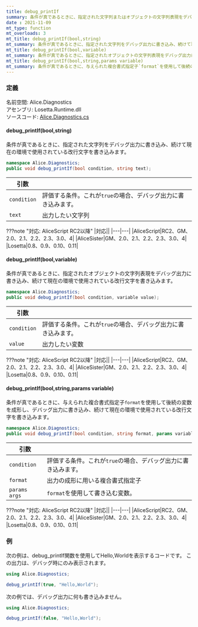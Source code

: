 ```yaml
---
title: debug_printIf
summary: 条件が真であるときに、指定された文字列またはオブジェクトの文字列表現をデバッグ出力に書き込み、続けて現在の環境で使用されている改行文字を書き込みます。
date : 2021-11-09
mt_type: function
mt_overloads: 3
mt_title: debug_printIf(bool,string)
mt_summary: 条件が真であるときに、指定された文字列をデバッグ出力に書き込み、続けて現在の環境で使用されている改行文字を書き込みます。
mt_title: debug_printIf(bool,variable)
mt_summary: 条件が真であるときに、指定されたオブジェクトの文字列表現をデバッグ出力に書き込み、続けて現在の環境で使用されている改行文字を書き込みます。
mt_title: debug_printIf(bool,string,params variable)
mt_summary: 条件が真であるときに、与えられた複合書式指定子`format`を使用して後続の変数を成形し、デバッグ出力に書き込み、続けて現在の環境で使用されている改行文字を書き込みます。
---
```


### 定義
名前空間: Alice.Diagnostics<br/>
アセンブリ: Losetta.Runtime.dll<br/>
ソースコード: [Alice.Diagnostics.cs](https://github.com/WSOFT-Project/Losetta/blob/master/Losetta.Runtime/Alice.Diagnostics.cs)

#### debug_printIf(bool,string)

条件が真であるときに、指定された文字列をデバッグ出力に書き込み、続けて現在の環境で使用されている改行文字を書き込みます。

```cs title="AliceScript"
namespace Alice.Diagnostics;
public void debug_printIf(bool condition, string text);
```

|引数| |
|-|-|
|`condition`| 評価する条件。これが`true`の場合、デバッグ出力に書き込みます。|
|`text`| 出力したい文字列|

???note "対応: AliceScript RC2以降"
    |対応||
    |---|---|
    |AliceScript|RC2、GM、2.0、2.1、2.2、2.3、3.0、4|
    |AliceSister|GM、2.0、2.1、2.2、2.3、3.0、4|
    |Losetta|0.8、0.9、0.10、0.11|

#### debug_printIf(bool,variable)

条件が真であるときに、指定されたオブジェクトの文字列表現をデバッグ出力に書き込み、続けて現在の環境で使用されている改行文字を書き込みます。

```cs title="AliceScript"
namespace Alice.Diagnostics;
public void debug_printIf(bool condition, variable value);
```

|引数| |
|-|-|
|`condition`| 評価する条件。これが`true`の場合、デバッグ出力に書き込みます。|
|`value`| 出力したい変数|

???note "対応: AliceScript RC2以降"
    |対応||
    |---|---|
    |AliceScript|RC2、GM、2.0、2.1、2.2、2.3、3.0、4|
    |AliceSister|GM、2.0、2.1、2.2、2.3、3.0、4|
    |Losetta|0.8、0.9、0.10、0.11|

#### debug_printIf(bool,string,params variable)

条件が真であるときに、与えられた複合書式指定子`format`を使用して後続の変数を成形し、デバッグ出力に書き込み、続けて現在の環境で使用されている改行文字を書き込みます。

```cs title="AliceScript"
namespace Alice.Diagnostics;
public void debug_printIf(bool condition, string format, params variable args);
```

|引数| |
|-|-|
|`condition`| 評価する条件。これが`true`の場合、デバッグ出力に書き込みます。|
|`format`| 出力の成形に用いる複合書式指定子|
|`params args`| `format`を使用して書き込む変数。|

???note "対応: AliceScript RC2以降"
    |対応||
    |---|---|
    |AliceScript|RC2、GM、2.0、2.1、2.2、2.3、3.0、4|
    |AliceSister|GM、2.0、2.1、2.2、2.3、3.0、4|
    |Losetta|0.8、0.9、0.10、0.11|

### 例
次の例は、debug_printIf関数を使用してHello,Worldを表示するコードです。
この出力は、デバッグ時にのみ表示されます。

```cs title="AliceScript"
using Alice.Diagnostics;

debug_printIf(true, "Hello,World");
```

次の例では、デバッグ出力に何も書き込みません。

```cs title="AliceScript"
using Alice.Diagnostics;

debug_printIf(false, "Hello,World");
```